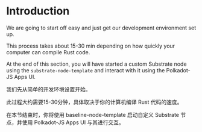 Introduction
===

We are going to start off easy and just get our development environment set up.

This process takes about 15-30 min depending on how quickly your computer can compile Rust code.

At the end of this section, you will have started a custom Substrate node using the `substrate-node-template` and interact with it using the Polkadot-JS Apps UI.

我们先从简单的开发环境设置开始。

此过程大约需要15-30分钟，具体取决于你的计算机编译 Rust 代码的速度。

在本节结束时，你将使用 baseline-node-template 启动自定义 Substrate 节点，并使用 Polkadot-JS Apps UI 与其进行交互。